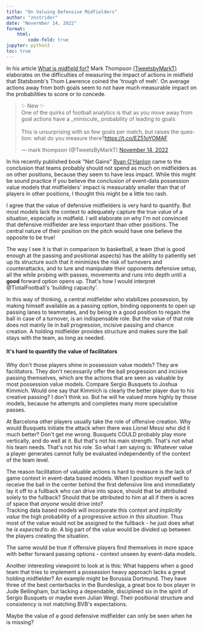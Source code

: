 ```yaml
---
title: "On Valuing Defensive Midfielders"
author: "znstrider"
date: "Novermber 14, 2022"
format:
    html:
        code-fold: true
jupyter: python3
toc: true
---
```


In his article [What is midfield for?](https://www.getgoalsideanalytics.com/what-is-midfield-for/) Mark Thompson [(TweetsbyMarkT)](https://twitter.com/TweetsByMarkT) elaborates on the difficulties of measuring the impact of actions in midfield that Statsbomb's Thom Lawrence coined the 'trough of meh'. On average actions away from both goals seem to not have much measurable impact on the probabilities to score or to concede. 

<blockquote class="twitter-tweet"><p lang="en" dir="ltr">✨ New ✨<br>One of the quirks of football analytics is that as you move away from goal actions have a _miniscule_ probability of leading to goals<br><br>This is unsurprising with so few goals per match, but raises the question: what do you measure there?<a href="https://t.co/EZ51oYOMAF">https://t.co/EZ51oYOMAF</a></p>&mdash; mark thompson (@TweetsByMarkT) <a href="https://twitter.com/TweetsByMarkT/status/1592083908300271616?ref_src=twsrc%5Etfw">November 14, 2022</a></blockquote> <script async src="https://platform.twitter.com/widgets.js" charset="utf-8"></script>

In his recently published book "Net Gains" [Ryan O'Hanlon](@rwohan) came to the conclusion that teams probably should not spend as much on midfielders as on other positions, because they seem to have less impact. While this might be sound practice if you believe the conclusion of event-data possession value models that midfielders' impact is measurably smaller than that of players in other positions, I thought this might be a little too rash.

I agree that the value of defensive midfielders is very hard to quantify. But most models lack the context to adequately capture the true value of a situation, especially in midfield. I will elaborate on why I'm not convinced that defensive midfielder are less important than other positions. The central nature of their position on the pitch would have one believe the opposite to be true!

The way I see it is that in comparison to basketball, a team (that is good enough at the passing and positional aspects) has the ability to patiently set up its structure such that it minimizes the risk of turnovers and counterattacks, and to lure and manipulate their opponents defensive setup, all the while probing with passes, movements and runs into depth until a **good** forward option opens up. That's how I would interpret @TiotalFootball's 'building capacity'.

In this way of thinking, a central midfielder who stabilizes possession, by making himself available as a passing option, binding opponents to open up passing lanes to teammates, and by being in a good position to regain the ball in case of a turnover, is an indispensable role. But the value of that role does not mainly lie in ball progression, incisive passing and chance creation. A holding midfielder provides structure and makes sure the ball stays with the team, as long as needed. 

#### It's hard to quantify the value of facilitators

Why don't those players shine in possession value models? They are facilitators. They don't necessarily offer the ball progression and incisive passing themselves, which are the actions that are seen as valuable by most possession value models. Compare Sergio Busquets to Joshua Kimmich. Would one say that Kimmich is clearly the better player due to his creative passing? I don't think so. But he will he valued more highly by those models, because he attempts and completes many more speculative passes.  

At Barcelona other players usually take the role of offensive creation. Why would Busquets initiate the attack when there was Lionel Messi who did it much better? Don't get me wrong. Busquets COULD probably play more vertically, and do well at it. But that's not his main strength. That's not what his team needs. That's not his role. So what I am saying is: Whatever value a player generates cannot fully be evaluated independently of the context of the team level. 

The reason facilitation of valuable actions is hard to measure is the lack of game context in event-data based models.
When I position myself well to receive the ball in the center behind the first defensive line and immediately lay it off to a fullback who can drive into space, should that be attributed solely to the fullback? Should that be attributed to him at all if there is acres of space that *anyone* would drive into?  
Tracking data based models will incorporate this context and *implicitly value* the high probability of a progressive action *in this situation*. Thus most of the value would not be assigned to the fullback - he just does what he *is expected to do*. A big part of the value would be divided up between the players creating the situation.

The same would be true if offensive players find themselves in more space with better forward passing options - context unseen by event-data models.

Another interesting viewpoint to look at is this: What happens when a good team that tries to implement a possession heavy approach lacks a great holding midfielder? An example might be Borussia Dortmund. They have three of the best centerbacks in the Bundesliga, a great box to box player in Jude Bellingham, but lacking a dependable, disciplined six in the spirit of Sergio Busquets or maybe even Julian Weigl. Their positional structure and consistency is not matching BVB's expectations.

Maybe the value of a good defensive midfielder can only be seen when he is missing?

